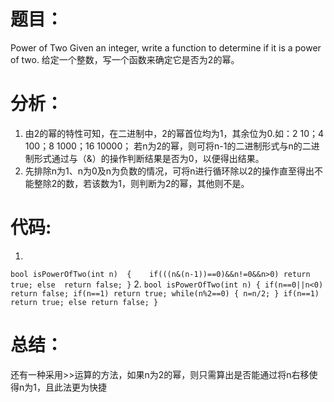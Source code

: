 # 题目：
Power of Two
Given an integer, write a function to determine if it is a power of two. 
给定一个整数，写一个函数来确定它是否为2的幂。
# 分析：
1. 由2的幂的特性可知，在二进制中，2的幂首位均为1，其余位为0.如：2 10；4 100；8 1000；16 10000； 若n为2的幂，则可将n-1的二进制形式与n的二进制形式通过与（&）的操作判断结果是否为0，以便得出结果。
2. 先排除n为1、n为0及n为负数的情况，可将n进行循环除以2的操作直至得出不能整除2的数，若该数为1，则判断为2的幂，其他则不是。
# 代码:
1.
`bool isPowerOfTwo(int n) 
{   
   if(((n&(n-1))==0)&&n!=0&&n>0)
       return true;
    else 
        return false;
}`
2.
`bool isPowerOfTwo(int n)
{
       if(n==0||n<0)
           return false;
    if(n==1)
        return true;
    while(n%2==0)
    {
         n=n/2;
   }
    if(n==1)
        return true;
    else
        return false;
}
`
# 总结：
还有一种采用>>运算的方法，如果n为2的幂，则只需算出是否能通过将n右移使得n为1，且此法更为快捷

